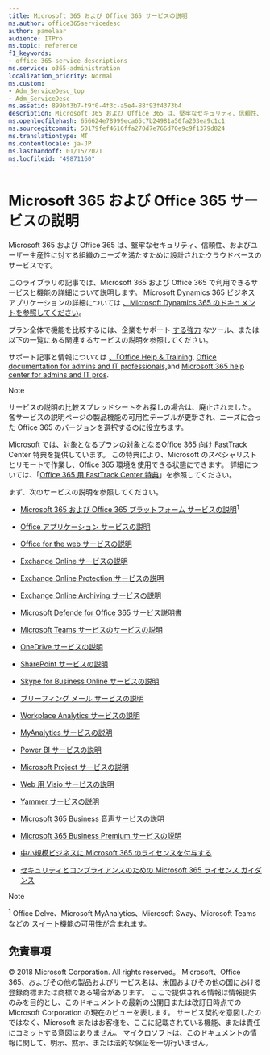 ```yaml
---
title: Microsoft 365 および Office 365 サービスの説明
ms.author: office365servicedesc
author: pamelaar
audience: ITPro
ms.topic: reference
f1_keywords:
- office-365-service-descriptions
ms.service: o365-administration
localization_priority: Normal
ms.custom:
- Adm_ServiceDesc_top
- Adm_ServiceDesc
ms.assetid: 899bf3b7-f9f0-4f3c-a5e4-88f93f4373b4
description: Microsoft 365 および Office 365 は、堅牢なセキュリティ、信頼性、およびユーザー生産性に対する組織のニーズを満たすために設計されたクラウドベースのサービスです。
ms.openlocfilehash: 656624e78999eca65c7b24981a50fa203ea9c1c1
ms.sourcegitcommit: 50179fef4616ffa270d7e766d70e9c9f1379d824
ms.translationtype: MT
ms.contentlocale: ja-JP
ms.lasthandoff: 01/15/2021
ms.locfileid: "49871160"
---
```

# <a name="microsoft-365-and-office-365-service-descriptions"></a>Microsoft 365 および Office 365 サービスの説明 

Microsoft 365 および Office 365 は、堅牢なセキュリティ、信頼性、およびユーザー生産性に対する組織のニーズを満たすために設計されたクラウドベースのサービスです。 
  
このライブラリの記事では、Microsoft 365 および Office 365 で利用できるサービスと機能の詳細について説明します。 Microsoft Dynamics 365 ビジネス アプリケーションの詳細については [、Microsoft Dynamics 365 のドキュメントを参照してください](https://docs.microsoft.com/dynamics365/)。

プラン全体で機能を比較するには、企業をサポート [する強力](https://go.microsoft.com/fwlink/?LinkID=799177&amp;clcid=0x409) なツール、または以下の一覧にある関連するサービスの説明を参照してください。 
  
サポート記事と情報については [、「Office Help & Training](https://support.office.com/), [Office documentation for admins and IT professionals,](https://docs.microsoft.com/office/)and [Microsoft 365 help center for admins and IT pros](https://docs.microsoft.com/microsoft-365/).
  
> [!NOTE]
> サービスの説明の比較スプレッドシートをお探しの場合は、廃止されました。 各サービスの説明ページの製品機能の可用性テーブルが更新され、ニーズに合った Office 365 のバージョンを選択するのに役立ちます。 
  
Microsoft では、対象となるプランの対象となるOffice 365 向け FastTrack Center 特典を提供しています。 この特典により、Microsoft のスペシャリストとリモートで作業し、Office 365 環境を使用できる状態にできます。 詳細については、「[Office 365 用 FastTrack Center 特典](https://docs.microsoft.com/fasttrack/O365-fasttrack-benefit-for-office-365)」を参照してください。
  
まず、次のサービスの説明を参照してください。
  
- [Microsoft 365 および Office 365 プラットフォーム サービスの説明](office-365-platform-service-description/office-365-platform-service-description.md)<sup>1</sup>

- [Office アプリケーション サービスの説明](office-applications-service-description/office-applications-service-description.md)

- [Office for the web サービスの説明](office-online-service-description/office-online-service-description.md)

- [Exchange Online サービスの説明](exchange-online-service-description/exchange-online-service-description.md)

- [Exchange Online Protection サービスの説明](exchange-online-protection-service-description/exchange-online-protection-service-description.md)

- [Exchange Online Archiving サービスの説明](exchange-online-archiving-service-description/exchange-online-archiving-service-description.md)

- [Microsoft Defende for Office 365 サービス説明書](office-365-advanced-threat-protection-service-description.md)

- [Microsoft Teams サービスのサービスの説明](teams-service-description.md)

- [OneDrive サービスの説明](onedrive-for-business-service-description.md)

- [SharePoint サービスの説明](sharepoint-online-service-description/sharepoint-online-service-description.md)

- [Skype for Business Online サービスの説明](skype-for-business-online-service-description/skype-for-business-online-service-description.md)

- [ブリーフィング メール サービスの説明](briefing-service-description.md)

- [Workplace Analytics サービスの説明](workplace-analytics-service-description.md)

- [MyAnalytics サービスの説明](mya-service-description.md)

- [Power BI サービスの説明](power-bi-service-description.md)

- [Microsoft Project サービスの説明](project-online-service-description/project-online-service-description.md)

- [Web 用 Visio サービスの説明](visio-online-service-description/visio-online-service-description.md)

- [Yammer サービスの説明](yammer-service-description/yammer-service-description.md)

- [Microsoft 365 Business 音声サービスの説明](microsoft-365-business-voice-service-description.md)

- [Microsoft 365 Business Premium サービスの説明](microsoft-365-service-descriptions/microsoft-365-business-service-description.md)

- [中小規模ビジネスに Microsoft 365 のライセンスを付与する](microsoft-365-service-descriptions/licensing-microsoft-365-in-smb.md)

- [セキュリティとコンプライアンスのための Microsoft 365 ライセンス ガイダンス](microsoft-365-service-descriptions/microsoft-365-tenantlevel-services-licensing-guidance/microsoft-365-security-compliance-licensing-guidance.md)


> [!NOTE]
> <sup>1</sup> Office Delve、Microsoft MyAnalytics、Microsoft Sway、Microsoft Teams などの [スイート機能](https://docs.microsoft.com/office365/servicedescriptions/office-365-platform-service-description/office-365-suite-features)の可用性が含まれます。
  
## <a name="disclaimer"></a>免責事項

&copy; 2018 Microsoft Corporation. All rights reserved。 Microsoft、Office 365、およびその他の製品およびサービス名は、米国およびその他の国における登録商標または商標である場合があります。 ここで提供される情報は情報提供のみを目的とし、このドキュメントの最新の公開日または改訂日時点での Microsoft Corporation の現在のビューを表します。 サービス契約を意図したのではなく、Microsoft またはお客様を、ここに記載されている機能、または責任にコミットする意図はありません。 マイクロソフトは、このドキュメントの情報に関して、明示、黙示、または法的な保証を一切行いません。
 
